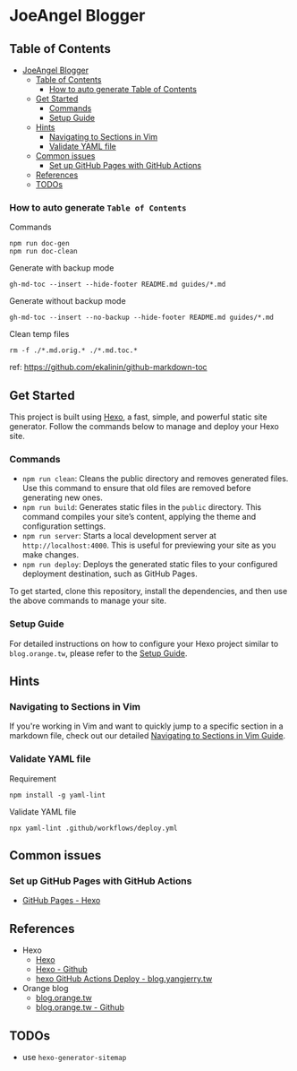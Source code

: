 # JoeAngel Blogger

## Table of Contents

<!--ts-->
* [JoeAngel Blogger](README.md#joeangel-blogger)
   * [Table of Contents](README.md#table-of-contents)
      * [How to auto generate Table of Contents](README.md#how-to-auto-generate-table-of-contents)
   * [Get Started](README.md#get-started)
      * [Commands](README.md#commands)
      * [Setup Guide](README.md#setup-guide)
   * [Hints](README.md#hints)
      * [Navigating to Sections in Vim](README.md#navigating-to-sections-in-vim)
      * [Validate YAML file](README.md#validate-yaml-file)
   * [Common issues](README.md#common-issues)
      * [Set up GitHub Pages with GitHub Actions](README.md#set-up-github-pages-with-github-actions)
   * [References](README.md#references)
   * [TODOs](README.md#todos)
<!--te-->

### How to auto generate `Table of Contents`

Commands

```shell
npm run doc-gen
npm run doc-clean
```

Generate with backup mode

```shell
gh-md-toc --insert --hide-footer README.md guides/*.md
```

Generate without backup mode

```shell
gh-md-toc --insert --no-backup --hide-footer README.md guides/*.md
```

Clean temp files

```shell
rm -f ./*.md.orig.* ./*.md.toc.*
```

ref: https://github.com/ekalinin/github-markdown-toc

## Get Started

This project is built using [Hexo](https://hexo.io/), a fast, simple, and powerful static site generator. Follow the commands below to manage and deploy your Hexo site.

### Commands

- `npm run clean`: Cleans the public directory and removes generated files. Use this command to ensure that old files are removed before generating new ones.
- `npm run build`: Generates static files in the `public` directory. This command compiles your site’s content, applying the theme and configuration settings.
- `npm run server`: Starts a local development server at `http://localhost:4000`. This is useful for previewing your site as you make changes.
- `npm run deploy`: Deploys the generated static files to your configured deployment destination, such as GitHub Pages.

To get started, clone this repository, install the dependencies, and then use the above commands to manage your site.

### Setup Guide

For detailed instructions on how to configure your Hexo project similar to `blog.orange.tw`, please refer to the [Setup Guide](./guides/setup-hexo-config-for-blog-orange-tw.md).

## Hints

### Navigating to Sections in Vim

If you're working in Vim and want to quickly jump to a specific section in a markdown file, check out our detailed [Navigating to Sections in Vim Guide](./guides/navigate-to-section-in-vim.md).

### Validate YAML file

Requirement

```shell
npm install -g yaml-lint
```

Validate YAML file

```shell
npx yaml-lint .github/workflows/deploy.yml
```

## Common issues

### Set up GitHub Pages with GitHub Actions

- [GitHub Pages - Hexo](https://hexo.io/docs/github-pages)

## References

- Hexo
  - [Hexo](https://hexo.io)
  - [Hexo - Github](https://github.com/hexojs/hexo)
  - [hexo GitHub Actions Deploy - blog.yangjerry.tw](https://blog.yangjerry.tw/2022/04/19/hexo-github-actions-deploy/)
- Orange blog
  - [blog.orange.tw](https://blog.orange.tw/)
  - [blog.orange.tw - Github](https://github.com/orangetw/blog.orange.tw)

## TODOs

- use `hexo-generator-sitemap`

